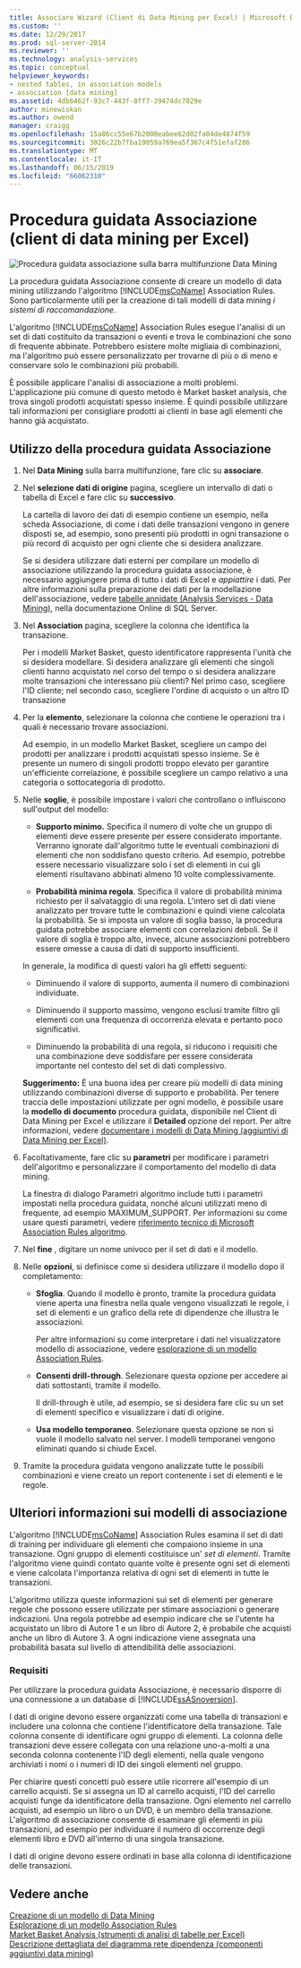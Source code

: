 ```yaml
---
title: Associare Wizard (Client di Data Mining per Excel) | Microsoft Docs
ms.custom: ''
ms.date: 12/29/2017
ms.prod: sql-server-2014
ms.reviewer: ''
ms.technology: analysis-services
ms.topic: conceptual
helpviewer_keywords:
- nested tables, in association models
- association [data mining]
ms.assetid: 4db6462f-93c7-443f-8ff7-39474dc7029e
author: minewiskan
ms.author: owend
manager: craigg
ms.openlocfilehash: 15a86cc55e67b2000eabee62d02fa04de4874f59
ms.sourcegitcommit: 3026c22b7fba19059a769ea5f367c4f51efaf286
ms.translationtype: MT
ms.contentlocale: it-IT
ms.lasthandoff: 06/15/2019
ms.locfileid: "66062310"
---
```

# <a name="associate-wizard-data-mining-client-for-excel"></a>Procedura guidata Associazione (client di data mining per Excel)
  ![Procedura guidata associazione sulla barra multifunzione Data Mining](media/dmc-associate.gif "procedura guidata nella barra multifunzione Data Mining di associazione")  
  
 La procedura guidata Associazione consente di creare un modello di data mining utilizzando l'algoritmo [!INCLUDE[msCoName](../includes/msconame-md.md)] Association Rules. Sono particolarmente utili per la creazione di tali modelli di data mining *i sistemi di raccomandazione*.  
  
 L'algoritmo [!INCLUDE[msCoName](../includes/msconame-md.md)] Association Rules esegue l'analisi di un set di dati costituito da transazioni o eventi e trova le combinazioni che sono di frequente abbinate. Potrebbero esistere molte migliaia di combinazioni, ma l'algoritmo può essere personalizzato per trovarne di più o di meno e conservare solo le combinazioni più probabili.  
  
 È possibile applicare l'analisi di associazione a molti problemi. L'applicazione più comune di questo metodo è Market basket analysis, che trova singoli prodotti acquistati spesso insieme. È quindi possibile utilizzare tali informazioni per consigliare prodotti ai clienti in base agli elementi che hanno già acquistato.  
  
## <a name="using-the-associate-wizard"></a>Utilizzo della procedura guidata Associazione  
  
1.  Nel **Data Mining** sulla barra multifunzione, fare clic su **associare**.  
  
2.  Nel **selezione dati di origine** pagina, scegliere un intervallo di dati o tabella di Excel e fare clic su **successivo**.  
  
     La cartella di lavoro dei dati di esempio contiene un esempio, nella scheda Associazione, di come i dati delle transazioni vengono in genere disposti se, ad esempio, sono presenti più prodotti in ogni transazione o più record di acquisto per ogni cliente che si desidera analizzare.  
  
     Se si desidera utilizzare dati esterni per compilare un modello di associazione utilizzando la procedura guidata associazione, è necessario aggiungere prima di tutto i dati di Excel e *appiattire* i dati. Per altre informazioni sulla preparazione dei dati per la modellazione dell'associazione, vedere [tabelle annidate &#40;Analysis Services - Data Mining&#41;](data-mining/nested-tables-analysis-services-data-mining.md), nella documentazione Online di SQL Server.  
  
3.  Nel **Association** pagina, scegliere la colonna che identifica la transazione.  
  
     Per i modelli Market Basket, questo identificatore rappresenta l'unità che si desidera modellare. Si desidera analizzare gli elementi che singoli clienti hanno acquistato nel corso del tempo o si desidera analizzare molte transazioni che interessano più clienti? Nel primo caso, scegliere l'ID cliente; nel secondo caso, scegliere l'ordine di acquisto o un altro ID transazione  
  
4.  Per la **elemento**, selezionare la colonna che contiene le operazioni tra i quali è necessario trovare associazioni.  
  
     Ad esempio, in un modello Market Basket, scegliere un campo dei prodotti per analizzare i prodotti acquistati spesso insieme. Se è presente un numero di singoli prodotti troppo elevato per garantire un'efficiente correlazione, è possibile scegliere un campo relativo a una categoria o sottocategoria di prodotto.  
  
5.  Nelle **soglie**, è possibile impostare i valori che controllano o influiscono sull'output del modello:  
  
    -   **Supporto minimo.** Specifica il numero di volte che un gruppo di elementi deve essere presente per essere considerato importante. Verranno ignorate dall'algoritmo tutte le eventuali combinazioni di elementi che non soddisfano questo criterio. Ad esempio, potrebbe essere necessario visualizzare solo i set di elementi in cui gli elementi risultavano abbinati almeno 10 volte complessivamente.  
  
    -   **Probabilità minima regola**. Specifica il valore di probabilità minima richiesto per il salvataggio di una regola. L'intero set di dati viene analizzato per trovare tutte le combinazioni e quindi viene calcolata la probabilità. Se si imposta un valore di soglia basso, la procedura guidata potrebbe associare elementi con correlazioni deboli. Se il valore di soglia è troppo alto, invece, alcune associazioni potrebbero essere omesse a causa di dati di supporto insufficienti.  
  
     In generale, la modifica di questi valori ha gli effetti seguenti:  
  
    -   Diminuendo il valore di supporto, aumenta il numero di combinazioni individuate.  
  
    -   Diminuendo il supporto massimo, vengono esclusi tramite filtro gli elementi con una frequenza di occorrenza elevata e pertanto poco significativi.  
  
    -   Diminuendo la probabilità di una regola, si riducono i requisiti che una combinazione deve soddisfare per essere considerata importante nel contesto del set di dati complessivo.  
  
     **Suggerimento:** È una buona idea per creare più modelli di data mining utilizzando combinazioni diverse di supporto e probabilità. Per tenere traccia delle impostazioni utilizzate per ogni modello, è possibile usare la **modello di documento** procedura guidata, disponibile nel Client di Data Mining per Excel e utilizzare il **Detailed** opzione del report. Per altre informazioni, vedere [documentare i modelli di Data Mining &#40;aggiuntivi di Data Mining per Excel&#41;](documenting-mining-models-data-mining-add-ins-for-excel.md).  
  
6.  Facoltativamente, fare clic su **parametri** per modificare i parametri dell'algoritmo e personalizzare il comportamento del modello di data mining.  
  
     La finestra di dialogo Parametri algoritmo include tutti i parametri impostati nella procedura guidata, nonché alcuni utilizzati meno di frequente, ad esempio MAXIMUM_SUPPORT. Per informazioni su come usare questi parametri, vedere [riferimento tecnico di Microsoft Association Rules algoritmo](data-mining/microsoft-association-algorithm-technical-reference.md).  
  
7.  Nel **fine** , digitare un nome univoco per il set di dati e il modello.  
  
8.  Nelle **opzioni**, si definisce come si desidera utilizzare il modello dopo il completamento:  
  
    -   **Sfoglia**.  Quando il modello è pronto, tramite la procedura guidata viene aperta una finestra nella quale vengono visualizzati le regole, i set di elementi e un grafico della rete di dipendenze che illustra le associazioni.  
  
         Per altre informazioni su come interpretare i dati nel visualizzatore modello di associazione, vedere [esplorazione di un modello Association Rules](browsing-an-association-rules-model.md).  
  
    -   **Consenti drill-through**. Selezionare questa opzione per accedere ai dati sottostanti, tramite il modello.  
  
         Il drill-through è utile, ad esempio, se si desidera fare clic su un set di elementi specifico e visualizzare i dati di origine.  
  
    -   **Usa modello temporaneo**. Selezionare questa opzione se non si vuole il modello salvato nel server. I modelli temporanei vengono eliminati quando si chiude Excel.  
  
9. Tramite la procedura guidata vengono analizzate tutte le possibili combinazioni e viene creato un report contenente i set di elementi e le regole.  
  
## <a name="more-about-association-models"></a>Ulteriori informazioni sui modelli di associazione  
 L'algoritmo [!INCLUDE[msCoName](../includes/msconame-md.md)] Association Rules esamina il set di dati di training per individuare gli elementi che compaiono insieme in una transazione. Ogni gruppo di elementi costituisce un' *set di elementi*. Tramite l'algoritmo viene quindi contato quante volte è presente ogni set di elementi e viene calcolata l'importanza relativa di ogni set di elementi in tutte le transazioni.  
  
 L'algoritmo utilizza queste informazioni sui set di elementi per generare regole che possono essere utilizzate per stimare associazioni o generare indicazioni. Una regola potrebbe ad esempio indicare che se l'utente ha acquistato un libro di Autore 1 e un libro di Autore 2, è probabile che acquisti anche un libro di Autore 3. A ogni indicazione viene assegnata una probabilità basata sul livello di attendibilità delle associazioni.  
  
### <a name="requirements"></a>Requisiti  
 Per utilizzare la procedura guidata Associazione, è necessario disporre di una connessione a un database di [!INCLUDE[ssASnoversion](../includes/ssasnoversion-md.md)].  
  
 I dati di origine devono essere organizzati come una tabella di transazioni e includere una colonna che contiene l'identificatore della transazione. Tale colonna consente di identificare ogni gruppo di elementi. La colonna delle transazioni deve essere collegata con una relazione uno-a-molti a una seconda colonna contenente l'ID degli elementi, nella quale vengono archiviati i nomi o i numeri di ID dei singoli elementi nel gruppo.  
  
 Per chiarire questi concetti può essere utile ricorrere all'esempio di un carrello acquisti. Se si assegna un ID al carrello acquisti, l'ID del carrello acquisti funge da identificatore della transazione. Ogni elemento nel carrello acquisti, ad esempio un libro o un DVD, è un membro della transazione. L'algoritmo di associazione consente di esaminare gli elementi in più transazioni, ad esempio per individuare il numero di occorrenze degli elementi libro e DVD all'interno di una singola transazione.  
  
 I dati di origine devono essere ordinati in base alla colonna di identificazione delle transazioni.  
  
## <a name="see-also"></a>Vedere anche  
 [Creazione di un modello di Data Mining](creating-a-data-mining-model.md)   
 [Esplorazione di un modello Association Rules](browsing-an-association-rules-model.md)   
 [Market Basket Analysis &#40;strumenti di analisi di tabelle per Excel&#41;](shopping-basket-analysis-table-analysistools-for-excel.md)   
 [Descrizione dettagliata del diagramma rete dipendenza &#40;componenti aggiuntivi data mining&#41;](dependency-network-diagram-walkthrough-data-mining-add-ins.md)  
  
  
